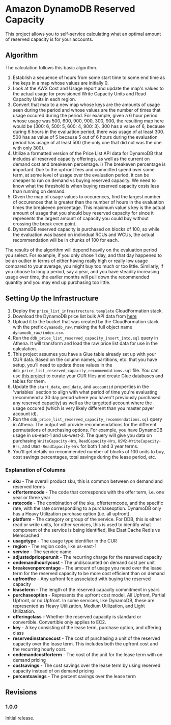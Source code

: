 # Amazon DynamoDB Reserved Capacity
This project allows you to self-service calculating what an optimal amount of reserved capacity is for your accounts.

## Algorithm
The calculation follows this basic algorithm. 

1) Establish a sequence of hours from some start time to some end time as the keys in a map whose values are initially 0.
2) Look at the AWS Cost and Usage report and update the map's values to the actual usage for provisioned Write Capacity Units and Read Capacity Units in each region.
3) Convert that map to a new map whose keys are the amounts of usage seen during the period and whose values are the number of times that usage occured during the period. For example, given a 6 hour period whose usage was 500, 600, 900, 900, 300, 900, the resulting map here would be {300: 6, 500: 5, 600: 4, 900: 3}. 300 has a value of 6, because during 6 hours in the evaluation period, there was usage of at least 300. 500 has as value of 5 because 5 out of 6 hours during the evaluation period has usage of at least 500 (the only one that did not was the one with only 300).
4) Utilize a formatted version of the Price List API data for DynamoDB that includes all reserved capacity offerings, as well as the current on demand cost and breakeven percentage.
   i) The breakeven percentage is important. Due to the upfront fees and committed spend over some term, at some level of usage over the evaluation period, it can be cheaper to run on demand vs buying reserved capacity. We need to know what the threshold is when buying reserved capacity costs less than running on demand.
5) Given the map of usage values to occurences, find the largest number of occurences that is greater than the number of hours in the evaluation times the breakeven percentage. This maximum value's key is the actual amount of usage that you should buy reserved capacity for since it represents the largest amount of capacity you could buy without crossing the break even point.
6) DynamoDB reserved capacity is purchased on blocks of 100, so while the evaluation was based on individual RCUs and WCUs, the actual recommendation will be in chunks of 100 for each.

The results of the algorithm will depend heavily on the evaluation period you select. For example, if you only chose 1 day, and that day happened to be an outlier in terms of either having really high or really low usage compared to your average, you might buy too much or too little. Similarly, if you choose to long a period, say a year, and you have steadily increasing usage over time, the earlier months will pull down the recommended quantity and you may end up purchasing too little.

## Setting Up the Infrastructure

1) Deploy the `price_list_infrastructure.template` CloudFormation stack.
2) Download the DynamoDB price list bulk API data from [here](https://pricing.us-east-1.amazonaws.com/offers/v1.0/aws/AmazonDynamoDB/current/index.csv)
3) Upload it to the bucket that was created by the CloudFormation stack with the prefix `dynamodb_raw`, making the full object name `dynamodb_raw/index.csv`.
4) Run the `ddb_price_list_reserved_capacity_insert_into.sql` query in Athena. It will transform and load the raw price list data for use in the calculation.
5) This project assumes you have a Glue table already set up with your CUR data. Based on the column names, partitions, etc. that you have setup, you'll need to update those values in the `ddb_price_list_reserved_capacity_recommendations.sql` file. You can use [this project](https://github.com/bamcis-io/AWSCURManager) to curate your CUR files and create Glue databases and tables for them. 
6) Update the `start_date`, `end_date`, and `accountid` properties in the 'variables` section to align with what period of time you're evaluating (recommend a 30 day period where you haven't previously purchased any reserved capacity) as well as the targetted account where the usage occured (which is very likely different than you master payer account id).
7) Run the `ddb_price_list_reserved_capacity_recommendations.sql` query in Athena. The output will provide recommendations for the different permutations of purchasing options. For example, you have DynamoDB usage in us-east-1 and us-west-2. The query will give you data on purchasing `WriteCapacity-Hrs`, `ReadCapacity-Hrs`, `USW2-WriteCapacity-Hrs`, and `USW2-ReadCapacity-Hrs` for both 1 and 3 year terms.
8) You'll get details on recommended number of blocks of 100 units to buy, cost savings percentages, total savings during the lease period, etc.

### Explanation of Columns

- **sku** - The overall product sku, this is common between on demand and reserved terms
- **offertermcode** - The code that corresponds with the offer term, i.e. one year or three year
- **ratecode**  - The combination of the sku, offertermcode, and the specific rate, with the rate corresponding to a purchaseoption. DynamoDB only has a Heavy Utilization purchase option (i.e. all upfront).
- **platform** - The category or group of the service. For DDB, this is either read or write units, for other services, this is used to identify what component of the service is being identified, like ElastiCache Redis vs Memcached
- **usagetype** - The usage type identifier in the CUR
- **region** - The region code, like us-east-1
- **service** - The service name
- **adjustedpriceperunit** - The recurring charge for the reserved capacity
- **ondemandhourlycost** - The undiscounted on demand cost per unit
- **breakevenpercentage** - The amount of usage you need over the lease term for the reserved capacity to be more cost efficient than on demand
- **upfrontfee** - Any upfront fee associated with buying the reserved capacity
- **leaseterm** - The length of the reserved capacity commitment in years
- **purchaseoption** - Represents the upfront cost model, All Upfront, Partial Upfront, or no Upfront. In some services, like DynamoDB, these are represented as Heavy Utilization, Medium Utilization, and Light Utilization.
- **offeringclass** - Whether the reserved capacity is standard or convertible. Convertible only applies to EC2.
- **key** - A key consisting of the lease term, purchase option, and offering class
- **reservedinstancecost** - The cost of purchasing a unit of the reserved capacity over the lease term. This includes both the upfront cost and the recurring hourly cost.
- **ondemandcostforterm** - The cost of the unit for the lease term with on demand pricing
- **costsavings** - The cost savings over the lease term by using reserved capacity instead of on demand pricing
- **percentsavings** - The percent savings over the lease term

## Revisions

### 1.0.0
Initial release.